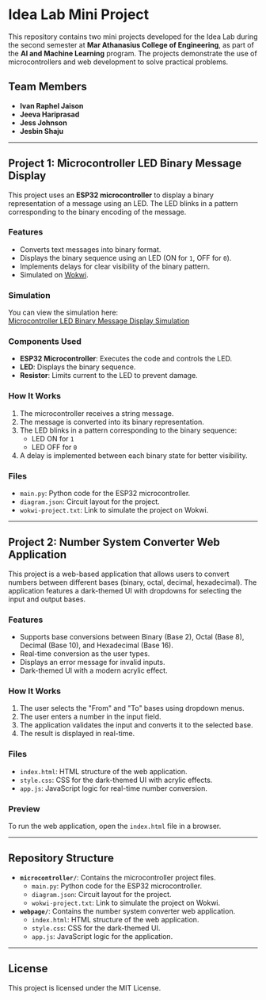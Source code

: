# Idea Lab Mini Project

This repository contains two mini projects developed for the Idea Lab during the second semester at **Mar Athanasius College of Engineering**, as part of the **AI and Machine Learning** program. The projects demonstrate the use of microcontrollers and web development to solve practical problems.

## Team Members

- **Ivan Raphel Jaison**  
- **Jeeva Hariprasad**  
- **Jess Johnson**  
- **Jesbin Shaju**

---

## Project 1: Microcontroller LED Binary Message Display

This project uses an **ESP32 microcontroller** to display a binary representation of a message using an LED. The LED blinks in a pattern corresponding to the binary encoding of the message.

### Features

- Converts text messages into binary format.
- Displays the binary sequence using an LED (ON for `1`, OFF for `0`).
- Implements delays for clear visibility of the binary pattern.
- Simulated on [Wokwi](https://wokwi.com).

### Simulation

You can view the simulation here:  
[Microcontroller LED Binary Message Display Simulation](https://wokwi.com/projects/429272500855864321)

### Components Used

- **ESP32 Microcontroller**: Executes the code and controls the LED.
- **LED**: Displays the binary sequence.
- **Resistor**: Limits current to the LED to prevent damage.

### How It Works

1. The microcontroller receives a string message.
2. The message is converted into its binary representation.
3. The LED blinks in a pattern corresponding to the binary sequence:
   - LED ON for `1`
   - LED OFF for `0`
4. A delay is implemented between each binary state for better visibility.

### Files

- `main.py`: Python code for the ESP32 microcontroller.
- `diagram.json`: Circuit layout for the project.
- `wokwi-project.txt`: Link to simulate the project on Wokwi.

---

## Project 2: Number System Converter Web Application

This project is a web-based application that allows users to convert numbers between different bases (binary, octal, decimal, hexadecimal). The application features a dark-themed UI with dropdowns for selecting the input and output bases.

### Features

- Supports base conversions between Binary (Base 2), Octal (Base 8), Decimal (Base 10), and Hexadecimal (Base 16).
- Real-time conversion as the user types.
- Displays an error message for invalid inputs.
- Dark-themed UI with a modern acrylic effect.

### How It Works

1. The user selects the "From" and "To" bases using dropdown menus.
2. The user enters a number in the input field.
3. The application validates the input and converts it to the selected base.
4. The result is displayed in real-time.

### Files

- `index.html`: HTML structure of the web application.
- `style.css`: CSS for the dark-themed UI with acrylic effects.
- `app.js`: JavaScript logic for real-time number conversion.

### Preview

To run the web application, open the `index.html` file in a browser.

---

## Repository Structure

- **`microcontroller/`**: Contains the microcontroller project files.
  - `main.py`: Python code for the ESP32 microcontroller.
  - `diagram.json`: Circuit layout for the project.
  - `wokwi-project.txt`: Link to simulate the project on Wokwi.
- **`webpage/`**: Contains the number system converter web application.
  - `index.html`: HTML structure of the web application.
  - `style.css`: CSS for the dark-themed UI.
  - `app.js`: JavaScript logic for the application.

---

## License

This project is licensed under the MIT License.